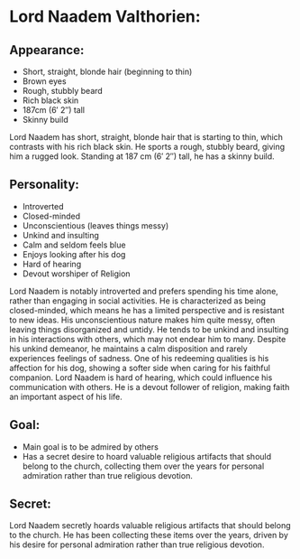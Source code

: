 # **Lord Naadem Valthorien:**

## Appearance:

  - Short, straight, blonde hair (beginning to thin)
  - Brown eyes
  - Rough, stubbly beard
  - Rich black skin
  - 187cm (6′ 2″) tall
  - Skinny build

Lord Naadem has short, straight, blonde hair that is starting to thin, which contrasts with his rich black skin.
He sports a rough, stubbly beard, giving him a rugged look.
Standing at 187 cm (6′ 2″) tall, he has a skinny build.

## Personality:

  - Introverted
  - Closed-minded
  - Unconscientious (leaves things messy)
  - Unkind and insulting
  - Calm and seldom feels blue
  - Enjoys looking after his dog
  - Hard of hearing
  - Devout worshiper of Religion

Lord Naadem is notably introverted and prefers spending his time alone, rather than engaging in social activities.
He is characterized as being closed-minded, which means he has a limited perspective and is resistant to new ideas.
His unconscientious nature makes him quite messy, often leaving things disorganized and untidy.
He tends to be unkind and insulting in his interactions with others, which may not endear him to many.
Despite his unkind demeanor, he maintains a calm disposition and rarely experiences feelings of sadness.
One of his redeeming qualities is his affection for his dog, showing a softer side when caring for his faithful companion.
Lord Naadem is hard of hearing, which could influence his communication with others.
He is a devout follower of religion, making faith an important aspect of his life.


## Goal:

  - Main goal is to be admired by others
  - Has a secret desire to hoard valuable religious artifacts that should belong to the church, collecting them over the years for personal admiration rather than true religious devotion.


## Secret: 
Lord Naadem secretly hoards valuable religious artifacts that should belong to the church. He has been collecting these items over the years, driven by his desire for personal admiration rather than true religious devotion.